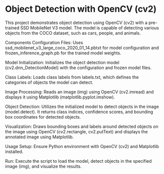 # Object Detection with OpenCV (cv2)
This project demonstrates object detection using OpenCV (cv2) with a pre-trained SSD MobileNet V3 model. The model is capable of detecting various objects from the COCO dataset, such as cars, people, and animals.

Components
Configuration Files: Uses ssd_mobilenet_v3_large_coco_2020_01_14.pbtxt for model configuration and frozen_inference_graph.pb for the trained model weights.

Model Initialization: Initializes the object detection model (cv2.dnn_DetectionModel) with the configuration and frozen model files.

Class Labels: Loads class labels from labels.txt, which defines the categories of objects the model can detect.

Image Processing: Reads an image (img) using OpenCV (cv2.imread) and displays it using Matplotlib (matplotlib.pyplot.imshow).

Object Detection: Utilizes the initialized model to detect objects in the image (model.detect). It returns class indices, confidence scores, and bounding box coordinates for detected objects.

Visualization: Draws bounding boxes and labels around detected objects on the image using OpenCV (cv2.rectangle, cv2.putText) and displays the annotated image using Matplotlib.

Usage
Setup: Ensure Python environment with OpenCV (cv2) and Matplotlib installed.

Run: Execute the script to load the model, detect objects in the specified image (img), and visualize the results.
